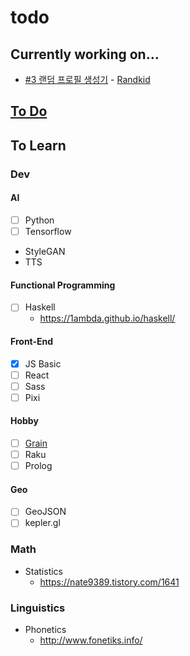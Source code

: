 # todo
## Currently working on...
- [#3 랜덤 프로필 생성기](https://github.com/gnlow/todo/issues/3) - [Randkid](https://github.com/randkid/Randkid)
## [To Do](https://github.com/gnlow/todo/issues)
## To Learn
### Dev
#### AI
- [ ] Python
- [ ] Tensorflow
- StyleGAN
- TTS
#### Functional Programming
- [ ] Haskell
  - https://1ambda.github.io/haskell/
#### Front-End
- [x] JS Basic
- [ ] React
- [ ] Sass
- [ ] Pixi
#### Hobby
- [ ] [Grain](https://grain-lang.org)
- [ ] Raku
- [ ] Prolog
#### Geo
- [ ] GeoJSON
- [ ] kepler.gl
### Math
- Statistics
  - https://nate9389.tistory.com/1641
### Linguistics
- Phonetics
  - http://www.fonetiks.info/
